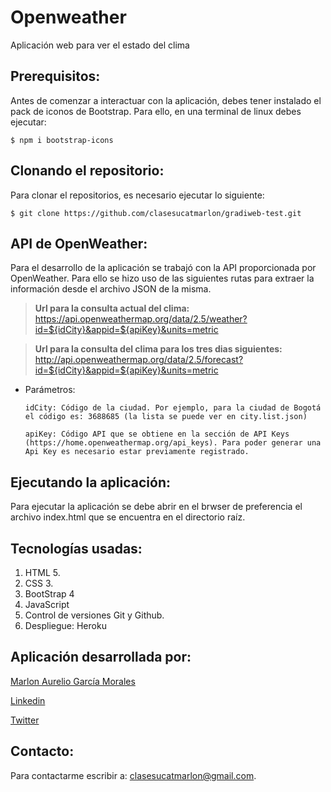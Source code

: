 # Openweather

Aplicación web para ver el estado del clima

## Prerequisitos:

Antes de comenzar a interactuar con la aplicación, debes tener instalado el pack de iconos de Bootstrap.  Para ello, en una terminal de linux debes ejecutar:
```
$ npm i bootstrap-icons
``` 


## Clonando el repositorio:
Para clonar el repositorios, es necesario ejecutar lo siguiente:

```
$ git clone https://github.com/clasesucatmarlon/gradiweb-test.git
```

## API de OpenWeather:
Para el desarrollo de la aplicación se trabajó con la API proporcionada por OpenWeather.  Para ello se hizo uso de las siguientes rutas para extraer la información desde el archivo JSON de la misma.

> __Url para la consulta actual del clima:__  
> https://api.openweathermap.org/data/2.5/weather?id=${idCity}&appid=${apiKey}&units=metric
  
> __Url para la consulta del clima para los tres dias siguientes:__  
> http://api.openweathermap.org/data/2.5/forecast?id=${idCity}&appid=${apiKey}&units=metric
  

* Parámetros:
	```
	idCity: Código de la ciudad. Por ejemplo, para la ciudad de Bogotá el código es: 3688685 (la lista se puede ver en city.list.json)
	```
  	```
	apiKey: Código API que se obtiene en la sección de API Keys (https://home.openweathermap.org/api_keys). Para poder generar una Api Key es necesario estar previamente registrado.
	```

## Ejecutando la aplicación:
Para ejecutar la aplicación se debe abrir en el brwser de preferencia el archivo index.html que se encuentra en el directorio raíz.

## Tecnologías usadas:
1. HTML 5.
2. CSS 3.
3. BootStrap 4
4. JavaScript
5. Control de versiones Git y Github.
6. Despliegue: Heroku

  

## Aplicación desarrollada por:

[Marlon Aurelio García Morales](https://clasesucatmarlon.github.io/portafolioMG/)

[Linkedin](https://www.linkedin.com/in/marlonagarciam/)  
     
 [Twitter](https://twitter.com/garciamarlon)

## Contacto:

Para contactarme escribir a: <clasesucatmarlon@gmail.com>.